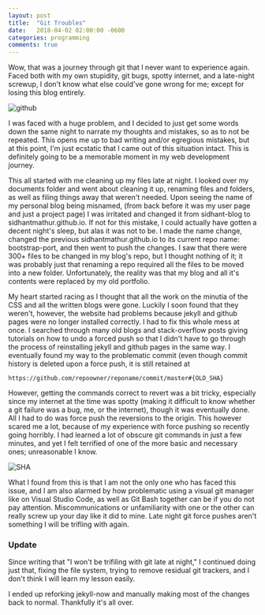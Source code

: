 ```yaml
---
layout: post
title:  "Git Troubles"
date:   2018-04-02 02:00:00 -0600
categories: programming
comments: true
---
```


Wow, that was a journey through git that I never want to experience again. Faced both with my own stupidity, git bugs, spotty internet, and a late-night screwup, I don't know what else could've gone wrong for me; except for losing this blog entirely. 

![github](https://upload.wikimedia.org/wikipedia/commons/e/e0/Git-logo.svg)

I was faced with a huge problem, and I decided to just get some words down the same night to narrate my thoughts and mistakes, so as to not be repeated. This opens me up to bad writing and/or egregious mistakes, but at this point, I'm just ecstatic that I came out of this situation intact. This is definitely going to be a memorable moment in my web development journey. 

This all started with me cleaning up my files late at night. I looked over my documents folder and went about cleaning it up, renaming files and folders, as well as filing things away that weren't needed. Upon seeing the name of my personal blog being misnamed, (from back before it was my user page and just a project page) I was irritated and changed it from sidhant-blog to sidhantmathur.github.io. If not for this mistake, I could actually have gotten a decent night's sleep, but alas it was not to be. I made the name change, changed the previous sidhantmathur.github.io to its current repo name: bootstrap-port, and then went to push the changes. I saw that there were 300+ files to be changed in my blog's repo, but I thought nothing of it; it was probably just that renaming a repo required all the files to be moved into a new folder. Unfortunately, the reality was that my blog and all it's contents were replaced by my old portfolio. 

My heart started racing as I thought that all the work on the minutia of the CSS and all the written blogs were gone. Luckily I soon found that they weren't, however, the website had problems because jekyll and github pages were no longer installed correctly. I had to fix this whole mess at once. I searched through many old blogs and stack-overflow posts giving tutorials on how to undo a forced push so that I didn't have to go through the process of reinstalling jekyll and github pages in the same way. I eventually found my way to the problematic commit (even though commit history is deleted upon a force push, it is still retained at 

```https://github.com/repoowner/reponame/commit/master#{OLD_SHA}```

However, getting the commands correct to revert was a bit tricky, especially since my internet at the time was spotty (making it difficult to know whether a git failure was a bug, me, or the internet), though it was eventually done. All I had to do was force push the reversions to the origin. This however scared me a lot, because of my experience with force pushing so recently going horribly. I had learned a lot of obscure git commands in just a few minutes, and yet I felt terrified of one of the more basic and necessary ones; unreasonable I know. 

![SHA](https://upload.wikimedia.org/wikipedia/commons/e/e2/SHA-1.svg)

What I found from this is that I am not the only one who has faced this issue, and I am also alarmed by how problematic using a visual git manager like on Visual Studio Code, as well as Git Bash together can be if you do not pay attention. Miscommunications or unfamiliarity with one or the other can really screw up your day like it did to mine. Late night git force pushes aren't something I will be trifling with again. 

### Update

Since writing that "I won't be trifiling with git late at night," I continued doing just that, fixing the file system, trying to remove residual git trackers, and I don't think I will learn my lesson easily. 

I ended up reforking jekyll-now and manually making most of the changes back to normal. Thankfully it's all over. 